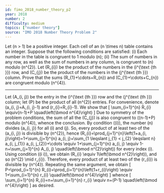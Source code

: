 ```yaml
---
id: fimo_2018_number_theory_p2
year: 2018
number: 2
difficulty: medium
topics: ["number theory"]
source: "IMO 2018 Number Theory Problem 2"
---
```


Let \(n > 1\) be a positive integer. Each cell of an \(n \times n\) table contains an integer. Suppose that the following conditions are satisfied:
(i) Each number in the table is congruent to 1 modulo \(n\);
(ii) The sum of numbers in any row, as well as the sum of numbers in any column, is congruent to \(n\) modulo \(n^{2}\).
Let \(R_{i}\) be the product of the numbers in the \(i^{\text {th }}\) row, and \(C_{j}\) be the product of the numbers in the \(j^{\text {th }}\) column. Prove that the sums \(R_{1}+\cdots+R_{n}\) and \(C_{1}+\cdots+C_{n}\) are congruent modulo \(n^{4}\).

---
Let \(A_{i, j}\) be the entry in the \(i^{\text {th }}\) row and the \(j^{\text {th }}\) column; let \(P\) be the product of all \(n^{2}\) entries. For convenience, denote \(a_{i, j}=A_{i, j}-1\) and \(r_{i}=R_{i}-1\). We show that
\[
\sum_{i=1}^{n} R_{i} \equiv(n-1)+P \quad\left(\bmod n^{4}\right)
\]
Due to symmetry of the problem conditions, the sum of all the \(C_{j}\) is also congruent to \((n-1)+P\) modulo \(n^{4}\), whence the conclusion.
By condition \((i)\), the number \(n\) divides \(a_{i, j}\) for all \(i\) and \(j\). So, every product of at least two of the \(a_{i, j}\) is divisible by \(n^{2}\), hence
\(R_{i}=\prod_{j=1}^{n}\left(1+a_{i, j}\right)=1+\sum_{j=1}^{n} a_{i, j}+\sum_{1 \leqslant j_{1} < j_{2} \leqslant n} a_{i, j_{1}} a_{i, j_{2}}+\cdots \equiv 1+\sum_{j=1}^{n} a_{i, j} \equiv 1-n+\sum_{j=1}^{n} A_{i, j} \quad\left(\bmod n^{2}\right)\)
for every index \(i\). Using condition \((i i)\), we obtain \(R_{i} \equiv 1\left(\bmod n^{2}\right)\), and so \(n^{2} \mid r_{i}\).
Therefore, every product of at least two of the \(r_{i}\) is divisible by \(n^{4}\). Repeating the same argument, we obtain
\[
P=\prod_{i=1}^{n} R_{i}=\prod_{i=1}^{n}\left(1+r_{i}\right) \equiv 1+\sum_{i=1}^{n} r_{i} \quad\left(\bmod n^{4}\right)
\]
whence
\[
\sum_{i=1}^{n} R_{i}=n+\sum_{i=1}^{n} r_{i} \equiv n+(P-1) \quad\left(\bmod n^{4}\right)
\]
as desired.
